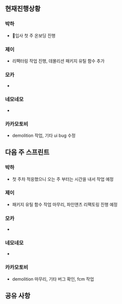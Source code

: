 ## 현재진행상황
### 박하
- 입사 첫 주 온보딩 진행
### 제이
- 리팩터링 작업 진행, 데몰리션 패키지 유틸 함수 추가
### 모카
- 
### 네모네모
- 

### 카카모토비
- demolition 작업, 기타 ui bug 수정

## 다음 주 스프린트
### 박하
- 첫 주차 적응했으니 오는 주 부터는 시간을 내서 작업 예정
### 제이
- 패키지 유틸 함수 작업 마무리, 파인앤츠 리팩토링 진행 예정
### 모카
- 
### 네모네모
- 
### 카카모토비
- demolition 마무리, 기타 버그 확인, fcm 작업

## 공유 사항